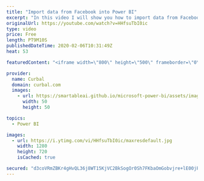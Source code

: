 ```yaml
---
title: "Import data from Facebook into Power BI"
excerpt: "In this video I will show you how to import data from Facebook into Power BI using the facebook connector. In part 2, I will show you how to import the data from Facebook API directly.   Looking for a download file? Go to our Download Center: https://curbal.com/donwload-center  SUBSCRIBE to learn more"
originalUrl: https://youtube.com/watch?v=HHfsuTbI0ic
type: video
price: Free
length: PT9M10S
publishedDateTime: 2020-02-06T10:31:49Z
heat: 53

featuredContent: "<iframe width=\"800\" height=\"500\" frameborder=\"0\" src=\"https://www.youtube.com/embed/HHfsuTbI0ic\" allow=\"accelerometer; autoplay; encrypted-media; gyroscope; picture-in-picture\" allowfullscreen></iframe>"

provider:
  name: Curbal
  domain: curbal.com
  images:
    - url: https://smartableai.github.io/microsoft-power-bi/assets/images/organizations/curbal.com-50x50.jpg
      width: 50
      height: 50

topics:
  - Power BI

images:
  - url: https://i.ytimg.com/vi/HHfsuTbI0ic/maxresdefault.jpg
    width: 1280
    height: 720
    isCached: true

secured: "d3coVRmZBKr4gHvQL36j8WT15KjVC2BkSogOr0Sh7FKbaOmGobvjre+lE00jP/LY4CQaYrTE03BgZphGzrd43sLqFpA+cNa0+Yao7BFM9JVB4Ec2pzR2ZawAfOhXIec6nxFo+oSHLPdTVD62HmqEIrvagqKtW+iof4X8y8nfWFJbakktrgNBiqe2X2e3SjuNfkPZTZerov4yxXyMqnhvJQleM/cVKdHYzWDmPIsus2LzBCH/Z+yNOisrCbNI3SuXkAeyQ0aBlH7haDEcPimiQ4YTZqW4CMicTss65fcik+f1/v2fdWDBEjehAV8k/y9ReFg7iQGumDb3+Wcj2KGlQhbpC0yQGBD3u4hRFjHLh03frWx9hJF0EhvXrL8CM6F+vKDCJZYc7kr+MHLX6ty1mlK3hdB5KS6VVQYPe+r9qt0=;TZsVpLRjaKOC/5SJNqzRIw=="
---
```


